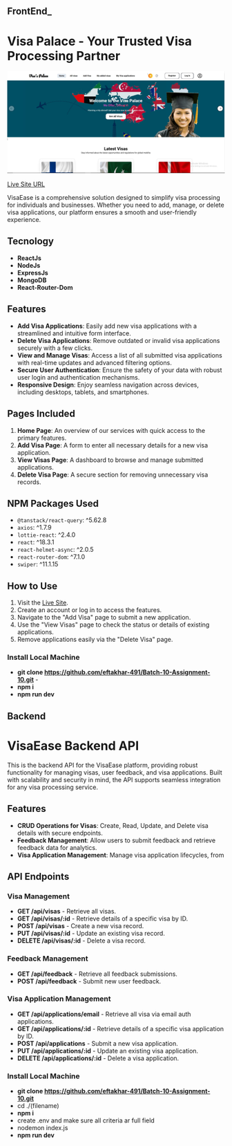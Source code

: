 ## FrontEnd_
# Visa Palace - Your Trusted Visa Processing Partner

<img src="./p4.JPG"/>

[Live Site URL](https://b-10-assignment-10.web.app/)

VisaEase is a comprehensive solution designed to simplify visa processing for individuals and businesses. Whether you need to add, manage, or delete visa applications, our platform ensures a smooth and user-friendly experience.

## Tecnology 

- **ReactJs**
- **NodeJs**
- **ExpressJs**
- **MongoDB**
- **React-Router-Dom**


## Features

- **Add Visa Applications**: Easily add new visa applications with a streamlined and intuitive form interface.
- **Delete Visa Applications**: Remove outdated or invalid visa applications securely with a few clicks.
- **View and Manage Visas**: Access a list of all submitted visa applications with real-time updates and advanced filtering options.
- **Secure User Authentication**: Ensure the safety of your data with robust user login and authentication mechanisms.
- **Responsive Design**: Enjoy seamless navigation across devices, including desktops, tablets, and smartphones.

## Pages Included

1. **Home Page**: An overview of our services with quick access to the primary features.
2. **Add Visa Page**: A form to enter all necessary details for a new visa application.
3. **View Visas Page**: A dashboard to browse and manage submitted applications.
4. **Delete Visa Page**: A secure section for removing unnecessary visa records.

## NPM Packages Used

- `@tanstack/react-query`: ^5.62.8
- `axios`: ^1.7.9
- `lottie-react`: ^2.4.0
- `react`: ^18.3.1
- `react-helmet-async`: ^2.0.5
- `react-router-dom`: ^7.1.0
- `swiper`: ^11.1.15


## How to Use

1. Visit the [Live Site](https://b-10-assignment-10.web.app/).
2. Create an account or log in to access the features.
3. Navigate to the "Add Visa" page to submit a new application.
4. Use the "View Visas" page to check the status or details of existing applications.
5. Remove applications easily via the "Delete Visa" page.

### Install Local Machine

- **git clone https://github.com/eftakhar-491/Batch-10-Assignment-10.git** - 
- **npm i**
- **npm run dev**


## Backend

# VisaEase Backend API

This is the backend API for the VisaEase platform, providing robust functionality for managing visas, user feedback, and visa applications. Built with scalability and security in mind, the API supports seamless integration for any visa processing service.

## Features

- **CRUD Operations for Visas**: Create, Read, Update, and Delete visa details with secure endpoints.
- **Feedback Management**: Allow users to submit feedback and retrieve feedback data for analytics.
- **Visa Application Management**: Manage visa application lifecycles, from

## API Endpoints

### Visa Management

- **GET /api/visas** - Retrieve all visas.
- **GET /api/visas/:id** - Retrieve details of a specific visa by ID.
- **POST /api/visas** - Create a new visa record.
- **PUT /api/visas/:id** - Update an existing visa record.
- **DELETE /api/visas/:id** - Delete a visa record.

### Feedback Management

- **GET /api/feedback** - Retrieve all feedback submissions.
- **POST /api/feedback** - Submit new user feedback.

### Visa Application Management

- **GET /api/applications/email** - Retrieve all visa via email auth applications.
- **GET /api/applications/:id** - Retrieve details of a specific visa application by ID.
- **POST /api/applications** - Submit a new visa application.
- **PUT /api/applications/:id** - Update an existing visa application.
- **DELETE /api/applications/:id** - Delete a visa application.

### Install Local Machine

- **git clone https://github.com/eftakhar-491/Batch-10-Assignment-10.git**
- cd ./(filename)
- **npm i**
- create .env and make sure all criteria ar full field
- nodemon index.js
- **npm run dev** 

